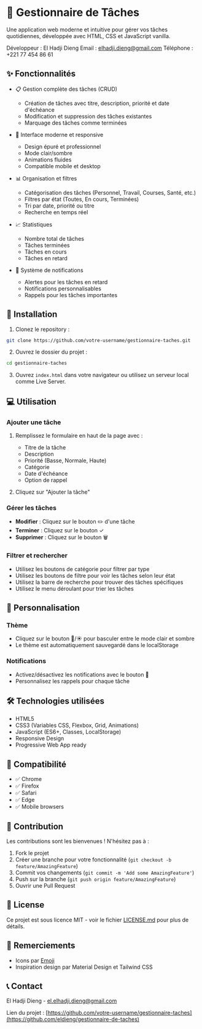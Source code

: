 # 📝 Gestionnaire de Tâches

Une application web moderne et intuitive pour gérer vos tâches quotidiennes, développée avec HTML, CSS et JavaScript vanilla.

Développeur : El Hadji Dieng
Email : elhadji.dieng@gmail.com
Téléphone : +221 77 454 86 61

## ✨ Fonctionnalités

- 📋 Gestion complète des tâches (CRUD)
  - Création de tâches avec titre, description, priorité et date d'échéance
  - Modification et suppression des tâches existantes
  - Marquage des tâches comme terminées
  
- 🎨 Interface moderne et responsive
  - Design épuré et professionnel
  - Mode clair/sombre
  - Animations fluides
  - Compatible mobile et desktop

- 📊 Organisation et filtres
  - Catégorisation des tâches (Personnel, Travail, Courses, Santé, etc.)
  - Filtres par état (Toutes, En cours, Terminées)
  - Tri par date, priorité ou titre
  - Recherche en temps réel

- 📈 Statistiques
  - Nombre total de tâches
  - Tâches terminées
  - Tâches en cours
  - Tâches en retard

- 🔔 Système de notifications
  - Alertes pour les tâches en retard
  - Notifications personnalisables
  - Rappels pour les tâches importantes

## 🚀 Installation

1. Clonez le repository :
```bash
git clone https://github.com/votre-username/gestionnaire-taches.git
```

2. Ouvrez le dossier du projet :
```bash
cd gestionnaire-taches
```

3. Ouvrez `index.html` dans votre navigateur ou utilisez un serveur local comme Live Server.

## 💻 Utilisation

### Ajouter une tâche

1. Remplissez le formulaire en haut de la page avec :
   - Titre de la tâche
   - Description
   - Priorité (Basse, Normale, Haute)
   - Catégorie
   - Date d'échéance
   - Option de rappel

2. Cliquez sur "Ajouter la tâche"

### Gérer les tâches

- **Modifier** : Cliquez sur le bouton ✏️ d'une tâche
- **Terminer** : Cliquez sur le bouton ✓
- **Supprimer** : Cliquez sur le bouton 🗑️

### Filtrer et rechercher

- Utilisez les boutons de catégorie pour filtrer par type
- Utilisez les boutons de filtre pour voir les tâches selon leur état
- Utilisez la barre de recherche pour trouver des tâches spécifiques
- Utilisez le menu déroulant pour trier les tâches

## 🎨 Personnalisation

### Thème

- Cliquez sur le bouton 🌙/☀️ pour basculer entre le mode clair et sombre
- Le thème est automatiquement sauvegardé dans le localStorage

### Notifications

- Activez/désactivez les notifications avec le bouton 🔔
- Personnalisez les rappels pour chaque tâche

## 🛠️ Technologies utilisées

- HTML5
- CSS3 (Variables CSS, Flexbox, Grid, Animations)
- JavaScript (ES6+, Classes, LocalStorage)
- Responsive Design
- Progressive Web App ready

## 📱 Compatibilité

- ✅ Chrome
- ✅ Firefox
- ✅ Safari
- ✅ Edge
- ✅ Mobile browsers

## 🤝 Contribution

Les contributions sont les bienvenues ! N'hésitez pas à :

1. Fork le projet
2. Créer une branche pour votre fonctionnalité (`git checkout -b feature/AmazingFeature`)
3. Commit vos changements (`git commit -m 'Add some AmazingFeature'`)
4. Push sur la branche (`git push origin feature/AmazingFeature`)
5. Ouvrir une Pull Request

## 📝 License

Ce projet est sous licence MIT - voir le fichier [LICENSE.md](LICENSE.md) pour plus de détails.

## 🙏 Remerciements

- Icons par [Emoji](https://emoji.com/)
- Inspiration design par Material Design et Tailwind CSS

## 📞 Contact

El Hadji Dieng  - el.elhadji.dieng@gmail.com

Lien du projet : [https://github.com/votre-username/gestionnaire-taches](https://github.com/eldieng/gestionnaire-de-taches) 
